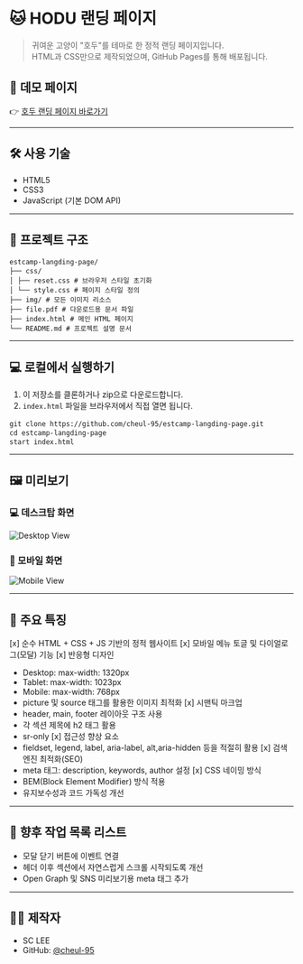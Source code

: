
# 🐱 HODU 랜딩 페이지

> 귀여운 고양이 "호두"를 테마로 한 정적 랜딩 페이지입니다.  
> HTML과 CSS만으로 제작되었으며, GitHub Pages를 통해 배포됩니다.

## 🔗 데모 페이지

👉 [호두 랜딩 페이지 바로가기](https://cheul-95.github.io/estcamp-langding-page/)

---

## 🛠️ 사용 기술

- HTML5
- CSS3
- JavaScript (기본 DOM API)

---

## 📁 프로젝트 구조

```
estcamp-langding-page/
├── css/
│ ├── reset.css # 브라우저 스타일 초기화
│ └── style.css # 페이지 스타일 정의
├── img/ # 모든 이미지 리소스
├── file.pdf # 다운로드용 문서 파일
├── index.html # 메인 HTML 페이지
└── README.md # 프로젝트 설명 문서
```

---

## 💻 로컬에서 실행하기

1. 이 저장소를 클론하거나 zip으로 다운로드합니다.
2. `index.html` 파일을 브라우저에서 직접 열면 됩니다.

```
git clone https://github.com/cheul-95/estcamp-langding-page.git
cd estcamp-langding-page
start index.html
```

---

## 🖼️ 미리보기

### 💻 데스크탑 화면
![Desktop View](<img src="./img/landing-pc.png" alt="Desktop View" style="max-width:100%; height:auto;">)

### 📱 모바일 화면
![Mobile View](<img src="./img/landing-mo.png" alt="Mobile View" style="max-width:100%; height:auto;">)

---

## 📌 주요 특징

[x] 순수 HTML + CSS + JS 기반의 정적 웹사이트
[x] 모바일 메뉴 토글 및 다이얼로그(모달) 기능
[x] 반응형 디자인
  - Desktop: max-width: 1320px
  - Tablet: max-width: 1023px
  - Mobile: max-width: 768px
  - picture 및 source 태그를 활용한 이미지 최적화
[x] 시맨틱 마크업
  - header, main, footer 레이아웃 구조 사용
  - 각 섹션 제목에 h2 태그 활용
  - sr-only
[x] 접근성 향상 요소
  - fieldset, legend, label, aria-label, alt,aria-hidden 등을 적절히 활용
[x] 검색엔진 최적화(SEO)
  - meta 태그: description, keywords, author 설정
[x] CSS 네이밍 방식
  - BEM(Block Element Modifier) 방식 적용
  - 유지보수성과 코드 가독성 개선 

---

## 🔧 향후 작업 목록 리스트

 - 모달 닫기 버튼에 이벤트 연결
 - 헤더 이후 섹션에서 자연스럽게 스크롤 시작되도록 개선
 - Open Graph 및 SNS 미리보기용 meta 태그 추가

---
## 🙋‍♀️ 제작자

- SC LEE  
- GitHub: [@cheul-95](https://github.com/cheul-95)
